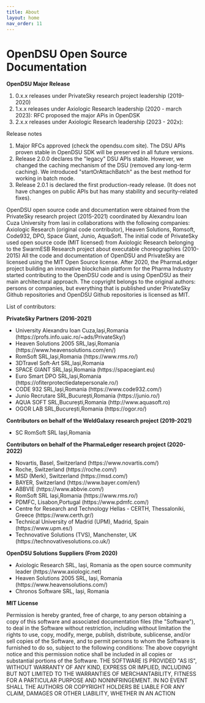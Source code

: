 ```yaml
---
title: About
layout: home
nav_order: 11
---
```


  
# OpenDSU Open Source Documentation

**OpenDSU Major Release**

<ol>
<li>0.x.x releases under PrivateSky research project leadership (2019-2020)</li>
<li>1.x.x releases under Axiologic Research leadership (2020 - march 2023): RFC proposed the major APis in OpenDSK</li>
<li>2.x.x releases under Axiologic Research leadership (2023 - 202x):</li>
</ol>

<p>Release notes</p>
<ol>
  <li>Major RFCs approved (check the opendsu.com site). The DSU APIs proven stable in OpenDSU SDK will be preserved in all future versions.</li>
<li>Release 2.0.0 declares the "legacy" DSU APIs stable. However, we changed the caching mechanism of the DSU (removed any long-term caching). We introduced "startOrAttachBatch" as the best method for working in batch mode.</li>
<li>Release 2.0.1 is declared the first production-ready release. (It does not have changes on public APIs but has many stability and security-related fixes).</li>
</ol>
  OpenDSU open source code and documentation were obtained from the PrivateSky research project (2015-2021) coordinated by Alexandru Ioan Cuza University from Iasi in collaborations with the following companies: Axiologic Research (original code contributor), Heaven Solutions, Romsoft, Code932, DPO, Space Giant, Junio, AquaSoft. The initial code of PrivateSky used open source code (MIT licensed) from Axiologic Research belonging to the SwarmESB Research project about executable choreographies (2010-2015) All the code and documentation of OpenDSU and PrivateSky are licensed using the MIT Open Source license. After 2020, the PharmaLedger project building an innovative blockchain platform for the Pharma Industry started contributing to the OpenDSU code and is using OpenDSU as their main architectural approach. The copyright belongs to the original authors: persons or companies, but everything that is published under PrivateSky Github repositories and OpenDSU Github repositories is licensed as MIT.


List of contributors:

**PrivateSky Partners (2016-2021)**
<ul>
<li>University Alexandru Ioan Cuza,Iași,Romania (https://profs.info.uaic.ro/~ads/PrivateSky/)</li>
<li>Heaven Solutions 2005 SRL,Iași,Romania (https://www.heavensolutions.com/en/)
<li>RomSoft SRL,Iași,Romania (https://www.rms.ro/)
<li>3DTravel Soft-Art SRL,Iași,Romania
<li>SPACE GIANT SRL,Iași,Romania (https://spacegiant.eu)
<li>Euro Smart DPO SRL,Iași,Romania (https://ofiterprotectiedatepersonale.ro/)
<li>CODE 932 SRL,Iași,Romania (https://www.code932.com/)
<li>Junio Recrutare SRL,București,Romania (https://junio.ro/)
<li>AQUA SOFT SRL,București,Romania (http://www.aquasoft.ro)
<li>OGOR LAB SRL,București,Romania (https://ogor.ro/)
</ul>

**Contributors on behalf of the WeldGalaxy research project (2019-2021)**
<ul><li>SC RomSoft SRL Iași,Romania</li></ul>

**Contributors on behalf of the PharmaLedger research project (2020-2022)**
<ul>
<li>Novartis, Basel, Switzerland (https://www.novartis.com/)</li>
<li>Roche, Switzerland (https://roche.com/)</li>
<li>MSD (Merk), Switzerland (https://msd.com/)</li>
<li>BAYER, Switzerland (https://www.bayer.com/en/)</li>
<li>ABBVIE (https://www.abbvie.com/)</li>
<li>RomSoft SRL Iași,Romania (https://www.rms.ro/)</li>
<li>PDMFC, Lisabon,Portugal (https://www.pdmfc.com/)</li>
<li>Centre for Research and Technology Hellas - CERTH, Thessaloniki, Greece (https://www.certh.gr/)</li>
<li>Technical University of Madrid (UPM), Madrid, Spain (https://www.upm.es/)</li>
<li>Technovative Solutions (TVS), Manchenster, UK (https://technovativesolutions.co.uk/)</li>
</ul>

**OpenDSU Solutions Suppliers (From 2020)**
<ul>
<li>Axiologic Research SRL, Iași, Romania as the open source community leader (https://www.axiologic.net)</li>
<li>Heaven Solutions 2005 SRL, Iași, Romania (https://www.heavensolutions.com/)</li>
<li>Chronos Software SRL, Iași, Romania</li>
</ul>

**MIT License**

<p>Permission is hereby granted, free of charge, to any person obtaining a copy of this software and associated documentation files (the "Software"), to deal in the Software without restriction, including without limitation the rights to use, copy, modify, merge, publish, distribute, sublicense, and/or sell copies of the Software, and to permit persons to whom the Software is furnished to do so, subject to the following conditions: The above copyright notice and this permission notice shall be included in all copies or substantial portions of the Software. THE SOFTWARE IS PROVIDED "AS IS", WITHOUT WARRANTY OF ANY KIND, EXPRESS OR IMPLIED, INCLUDING BUT NOT LIMITED TO THE WARRANTIES OF MERCHANTABILITY, FITNESS FOR A PARTICULAR PURPOSE AND NONINFRINGEMENT. IN NO EVENT SHALL THE AUTHORS OR COPYRIGHT HOLDERS BE LIABLE FOR ANY CLAIM, DAMAGES OR OTHER LIABILITY, WHETHER IN AN ACTION</p>

